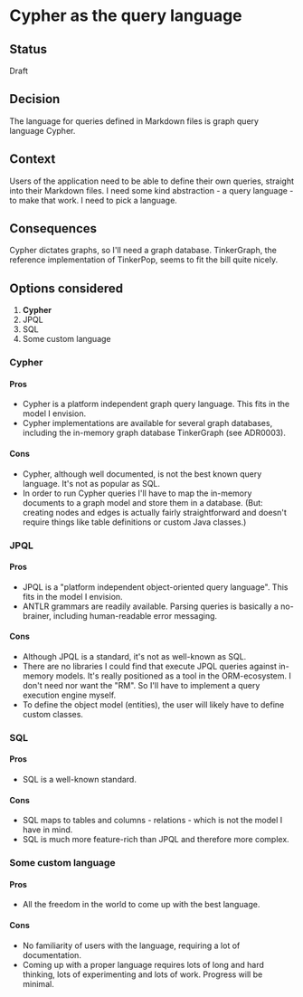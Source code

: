 # Cypher as the query language

## Status

Draft

## Decision

The language for queries defined in Markdown files is graph query language Cypher.

## Context

Users of the application need to be able to define their own queries, straight into their Markdown files. I need some kind abstraction - a query language - to make that work. I need to pick a language.

## Consequences

Cypher dictates graphs, so I'll need a graph database. TinkerGraph, the reference implementation of TinkerPop, seems to fit the bill quite nicely.

## Options considered

1. **Cypher**
2. JPQL
3. SQL
4. Some custom language

### Cypher

#### Pros

- Cypher is a platform independent graph query language. This fits in the model I envision.
- Cypher implementations are available for several graph databases, including the in-memory graph database TinkerGraph (see ADR0003).

#### Cons

- Cypher, although well documented, is not the best known query language. It's not as popular as SQL.
- In order to run Cypher queries I'll have to map the in-memory documents to a graph model and store them in a database. (But: creating nodes and edges is actually fairly straightforward and doesn't require things like table definitions or custom Java classes.) 

### JPQL

#### Pros

- JPQL is a "platform independent object-oriented query language". This fits in the model I envision.
- ANTLR grammars are readily available. Parsing queries is basically a no-brainer, including human-readable error messaging.

#### Cons

- Although JPQL is a standard, it's not as well-known as SQL.
- There are no libraries I could find that execute JPQL queries against in-memory models. It's really positioned as a tool in the ORM-ecosystem. I don't need nor want the "RM". So I'll have to implement a query execution engine myself.
- To define the object model (entities), the user will likely have to define custom classes. 

### SQL

#### Pros

- SQL is a well-known standard.

#### Cons

- SQL maps to tables and columns - relations - which is not the model I have in mind.
- SQL is much more feature-rich than JPQL and therefore more complex.

### Some custom language

#### Pros

- All the freedom in the world to come up with the best language.

#### Cons

- No familiarity of users with the language, requiring a lot of documentation.
- Coming up with a proper language requires lots of long and hard thinking, lots of experimenting and lots of work. Progress will be minimal.

